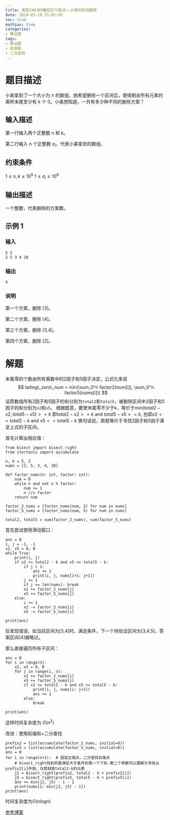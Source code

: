 ```yaml
---
title: 美团240309春招实习笔试——小美的区间删除
date: 2024-03-10 15:02:45
toc: true
mathjax: true
categories:
- 算法题
tags:
- 算法题
- 前缀和
- 二分查找
---
```


# 题目描述

小美拿到了一个大小为 n 的数组，她希望删除一个区间后，使得剩余所有元素的乘积末尾至少有 k 个 0。小美想知道，一共有多少种不同的删除方案？

## 输入描述

第一行输入两个正整数 n 和 k。

第二行输入 n 个正整数 $a_i$，代表小美拿到的数组。

## 约束条件

$1 ≤ n, k ≤ 10^5$
$1 ≤ a_i ≤ 10^9$

## 输出描述

一个整数，代表删除的方案数。

## 示例 1

### 输入

```python3
5 2 
2 5 3 4 20
```

### 输出

```python3
4
```

### 说明 
第一个方案，删除 [3]。

第二个方案，删除 [4]。

第三个方案，删除 [3,4]。

第四个方案，删除 [2]。

# 解题
末尾零的个数由所有乘数中的2因子和5因子决定，公式化来说 
$$
tailing\_zero\_num = min(\sum_0^n factor2(num[i]), \sum_0^n factor5(nums[i]))
$$
设原数组所有2因子和5因子的和分别为`total2`和`total5`，被删除区间中2因子和5因子的和分别为`x2`和`x5`。
根据题意，要使末尾零不少于k，等价于$min(total2-x2, total5-x5) >= k$
即$total2-x2 >= k$ and $total5-x5 >= k$, 也即$x2 <= total2 - k$ and $x5 <= total5 - k$
换句话说，原题等价于寻找2因子和5因子满足上式的子区间。

首先计算出相应值：

```python3
from bisect import bisect_right
from itertools import accumulate

n, k = 5, 2
nums = [2, 5, 3, 4, 20]

def factor_nums(n: int, factor: int):
    num = 0
    while n and not n % factor:
        num += 1
        n //= factor
    return num

factor_2_nums = [factor_nums(num, 2) for num in nums]
factor_5_nums = [factor_nums(num, 5) for num in nums]

total2, total5 = sum(factor_2_nums), sum(factor_5_nums)
```

首先尝试使用滑动窗口：

```python3
ans = 0
i, j = -1, -1
x2, x5 = 0, 0
while True:
    print(i, j)
    if x2 <= total2 - k and x5 <= total5 - k:
        if j > i:
            ans += 1
            print(i, j, nums[i+1: j+1])
        j += 1
        if j == len(nums): break
        x2 += factor_2_nums[j]
        x5 += factor_5_nums[j]
    else:
        i += 1
        x2 -= factor_2_nums[i]
        x5 -= factor_5_nums[i]

print(ans)
```
后发现错误，如当前区间为[3,4]时，满足条件，下一个待验证区间为[3,4,5]，答案区间[4]被略过。

那么直接遍历所有子区间：

```python3
ans = 0
for i in range(n):
    x2, x5 = 0, 0
    for j in range(i, n):
        x2 += factor_2_nums[j]
        x5 += factor_5_nums[j]
        if x2 <= total2 - k and x5 <= total5 - k:
            print(i, j, nums[i: j+1])
            ans += 1
        else:
            break
    
print(ans)
```
这样时间复杂度为 $O(n^2)$

改进：使用前缀和+二分查找

```python3
prefix2 = list(accumulate(factor_2_nums, initial=0))
prefix5 = list(accumulate(factor_5_nums, initial=0))
ans = 0
for i in range(n+1):  # 固定左端点，二分查找右端点
 	# bisect_right找到的是满足大于条件的第一个下标.第二个参数可以理解为寻找从prefix2[i]开始，与其相差total2-k的元素
    j2 = bisect_right(prefix2, total2 - k + prefix2[i]) 
    j5 = bisect_right(prefix5, total5 - k + prefix5[i])
    ans += min(j2, j5) - i - 1
    print(nums[i: min(j2, j5) - 1])
print(ans)

```
时间复杂度为$O(nlogn)$

[参考博客](https://blog.csdn.net/weixin_45594172/article/details/136586599)